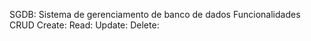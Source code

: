 SGDB:
    Sistema de gerenciamento de banco de dados
Funcionalidades  CRUD
Create:
Read:
Update:
Delete:
